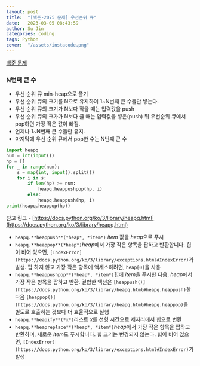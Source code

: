 ```yaml
---
layout: post
title:  "[백준-2075 문제] 우선순위 큐"
date:   2023-03-05 08:43:59
author: Su Jin
categories: coding
tags: Python
cover:  "/assets/instacode.png"
---
```


[백준 문제](https://www.notion.so/2075-555f799a39ae49a4972c2d87269905ee)

### N번째 큰 수

- 우선 순위 큐 min-heap으로 풀기
- 우선 순위 큐의 크기를 N으로 유지하여 1~N번째 큰 수들만 넣는다.
- 우선 순위 큐의 크기가 N보다 작을 때는 입력값을 push
- 우선 순위 큐의 크가가 N보다 클 때는 입력값을 넣은(push) 뒤 우선순위 큐에서 pop하면 가장 작은 값이 빠짐.
- 언제나 1~N번째 큰 수들만 유지.
- 마지막에 우선 순위 큐에서 pop한 수는 N번째 큰 수

```python
import heapq
num = int(input())
hp = []
for _ in range(num):
    s = map(int, input().split())
    for i in s:
        if len(hp) >= num:
            heapq.heappushpop(hp, i)
        else:
            heapq.heappush(hp, i)
print(heapq.heappop(hp))
```

참고 링크 - [https://docs.python.org/ko/3/library/heapq.html](https://docs.python.org/ko/3/library/heapq.html)

- `heapq.**heappush**(*heap*, *item*)` *item* 값을 *heap*으로 푸시
- `heapq.**heappop**(*heap*)`*heap*에서 가장 작은 항목을 팝하고 반환합니다. 힙이 비어 있으면, `[IndexError](https://docs.python.org/ko/3/library/exceptions.html#IndexError)`가 발생. 팝 하지 않고 가장 작은 항목에 액세스하려면, `heap[0]`을 사용
- `heapq.**heappushpop**(*heap*, *item*)`힙에 *item*을 푸시한 다음, *heap*에서 가장 작은 항목을 팝하고 반환. 결합한 액션은 `[heappush()](https://docs.python.org/ko/3/library/heapq.html#heapq.heappush)`한 다음 `[heappop()](https://docs.python.org/ko/3/library/heapq.html#heapq.heappop)`을 별도로 호출하는 것보다 더 효율적으로 실행
- `heapq.**heapify**(*x*)`리스트 *x*를 선형 시간으로 제자리에서 힙으로 변환
- `heapq.**heapreplace**(*heap*, *item*)`*heap*에서 가장 작은 항목을 팝하고 반환하며, 새로운 *item*도 푸시합니다. 힙 크기는 변경되지 않는다. 힙이 비어 있으면, `[IndexError](https://docs.python.org/ko/3/library/exceptions.html#IndexError)`가 발생